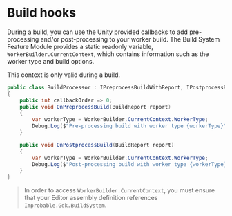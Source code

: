 # Build hooks

During a build, you can use the Unity provided callbacks to add pre-processing and/or post-processing to your worker build.
The Build System Feature Module provides a static readonly variable, `WorkerBuilder.CurrentContext`, which contains information such as the worker type and build options.

This context is only valid during a build.

```csharp
public class BuildProcessor : IPreprocessBuildWithReport, IPostprocessBuildWithReport
{
    public int callbackOrder => 0;
    public void OnPreprocessBuild(BuildReport report)
    {
        var workerType = WorkerBuilder.CurrentContext.WorkerType;
        Debug.Log($"Pre-processing build with worker type {workerType}");
    }

    public void OnPostprocessBuild(BuildReport report)
    {
        var workerType = WorkerBuilder.CurrentContext.WorkerType;
        Debug.Log($"Post-processing build with worker type {workerType}");
    }
}
```

> In order to access `WorkerBuilder.CurrentContext`, you must ensure that your Editor assembly definition references `Improbable.Gdk.BuildSystem`.
